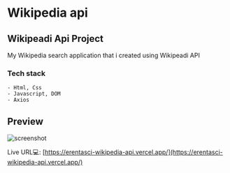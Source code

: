 # Wikipedia api

## Wikipeadi Api Project

My Wikipedia search application that i created using Wikipeadi API

### Tech stack
```
- Html, Css
- Javascript, DOM
- Axios 
```

## Preview 
![screenshot](./wikipedia-api/img/screenshot.png) 

Live URL💻: [https://erentasci-wikipedia-api.vercel.app/](https://erentasci-wikipedia-api.vercel.app/)
